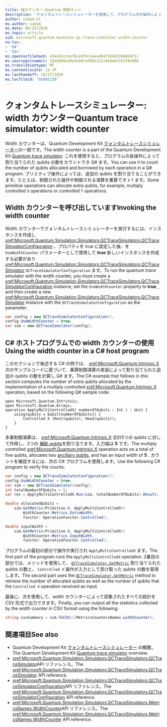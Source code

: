 ```yaml
---
title: 幅カウンター-Quantum 開発キット
description: 'クォンタムトレースシミュレーターを使用して、プログラム内の操作によって割り当てられた qubits の数をカウントする Microsoft QDK width カウンターについて説明し Q# ます。'
author: vadym-kl
ms.author: vadym
ms.date: 06/25/2020
ms.topic: article
uid: microsoft.quantum.machines.qc-trace-simulator.width-counter
no-loc:
- 'Q#'
- '$$v'
ms.openlocfilehash: e54e92cc4a76ce9f9c5aead84f2b64320d6b4f1c
ms.sourcegitcommit: 29e0d88a30e4166fa580132124b0eb57e1f0e986
ms.translationtype: MT
ms.contentlocale: ja-JP
ms.lasthandoff: 10/27/2020
ms.locfileid: "92691126"
---
```

# <a name="quantum-trace-simulator-width-counter"></a><span data-ttu-id="c2c26-103">クォンタムトレースシミュレーター: width カウンター</span><span class="sxs-lookup"><span data-stu-id="c2c26-103">Quantum trace simulator: width counter</span></span>

<span data-ttu-id="c2c26-104">Width カウンターは、Quantum Development Kit [クォンタムトレースシミュレーター](xref:microsoft.quantum.machines.qc-trace-simulator.intro)の一部です。</span><span class="sxs-lookup"><span data-stu-id="c2c26-104">The width counter is a part of the Quantum Development Kit [Quantum trace simulator](xref:microsoft.quantum.machines.qc-trace-simulator.intro).</span></span> <span data-ttu-id="c2c26-105">これを使用すると、プログラムの各操作によって割り当てられた qubits の数をカウントでき Q# ます。</span><span class="sxs-lookup"><span data-stu-id="c2c26-105">You can use it to count the number of qubits allocated and borrowed by each operation in a Q# program.</span></span> <span data-ttu-id="c2c26-106">プリミティブ操作によっては、追加の qubits を割り当てることができます。たとえば、制御された操作や制御される演算を乗算でき `X` `T` ます。</span><span class="sxs-lookup"><span data-stu-id="c2c26-106">Some primitive operations can allocate extra qubits, for example, multiply controlled `X` operations or controlled `T` operations.</span></span>

## <a name="invoking-the-width-counter"></a><span data-ttu-id="c2c26-107">Width カウンターを呼び出しています</span><span class="sxs-lookup"><span data-stu-id="c2c26-107">Invoking the width counter</span></span>

<span data-ttu-id="c2c26-108">Width カウンターでクォンタムトレースシミュレーターを実行するには、インスタンスを作成し <xref:Microsoft.Quantum.Simulation.Simulators.QCTraceSimulators.QCTraceSimulatorConfiguration> 、プロパティを true に設定した後、を `UseWidthCounter` パラメーターとして使用して **true** 新しいインスタンスを作成する必要があり <xref:Microsoft.Quantum.Simulation.Simulators.QCTraceSimulators.QCTraceSimulator> `QCTraceSimulatorConfiguration` ます。</span><span class="sxs-lookup"><span data-stu-id="c2c26-108">To run the quantum trace simulator with the width counter, you must create a <xref:Microsoft.Quantum.Simulation.Simulators.QCTraceSimulators.QCTraceSimulatorConfiguration> instance, set the `UseWidthCounter` property to **true** , and then create a new <xref:Microsoft.Quantum.Simulation.Simulators.QCTraceSimulators.QCTraceSimulator> instance with the `QCTraceSimulatorConfiguration` as the parameter.</span></span> 

```csharp
var config = new QCTraceSimulatorConfiguration();
config.UseWidthCounter = true;
var sim = new QCTraceSimulator(config);
```

## <a name="using-the-width-counter-in-a-c-host-program"></a><span data-ttu-id="c2c26-109">C# ホストプログラムでの width カウンターの使用</span><span class="sxs-lookup"><span data-stu-id="c2c26-109">Using the width counter in a C# host program</span></span>

<span data-ttu-id="c2c26-110">このセクションで後述する C# の例では、 <xref:Microsoft.Quantum.Intrinsic.X> 次のサンプルコードに基づいて、乗算制御演算の実装によって割り当てられた追加の qubits の数を計算し Q# ます。</span><span class="sxs-lookup"><span data-stu-id="c2c26-110">The C# example that follows in this section computes the number of extra qubits allocated by the implementation of a multiply controlled <xref:Microsoft.Quantum.Intrinsic.X> operation, based on the following Q# sample code:</span></span>

```qsharp
open Microsoft.Quantum.Intrinsic;
open Microsoft.Quantum.Arrays;
operation ApplyMultiControlledX( numberOfQubits : Int ) : Unit {
    using(qubits = Qubit[numberOfQubits]) {
        Controlled X (Rest(qubits), Head(qubits));
    } 
}
```

<span data-ttu-id="c2c26-111">多重制御演算は、 <xref:Microsoft.Quantum.Intrinsic.X> 合計5つの qubits に対して作用し、2つの [補助 qubits](xref:microsoft.quantum.glossary#ancilla)を割り当てます。入力幅は **5** です。</span><span class="sxs-lookup"><span data-stu-id="c2c26-111">The multiply controlled <xref:Microsoft.Quantum.Intrinsic.X> operation acts on a total of five qubits, allocates two [ancillary qubits](xref:microsoft.quantum.glossary#ancilla), and has an input width of **5** .</span></span> <span data-ttu-id="c2c26-112">カウントを確認するには、次の C# プログラムを使用します。</span><span class="sxs-lookup"><span data-stu-id="c2c26-112">Use the following C# program to verify the counts:</span></span>

```csharp 
var config = new QCTraceSimulatorConfiguration();
config.UseWidthCounter = true;
var sim = new QCTraceSimulator(config);
int totalNumberOfQubits = 5;
var res = ApplyMultiControlledX.Run(sim, totalNumberOfQubits).Result;

double allocatedQubits = 
    sim.GetMetric<Primitive.X, ApplyMultiControlledX>(
        WidthCounter.Metrics.ExtraWidth,
        functor: OperationFunctor.Controlled); 

double inputWidth =
    sim.GetMetric<Primitive.X, ApplyMultiControlledX>(
        WidthCounter.Metrics.InputWidth,
        functor: OperationFunctor.Controlled);
```

<span data-ttu-id="c2c26-113">プログラムの最初の部分で操作が実行され `ApplyMultiControlledX` ます。</span><span class="sxs-lookup"><span data-stu-id="c2c26-113">The first part of the program runs the `ApplyMultiControlledX` operation.</span></span> <span data-ttu-id="c2c26-114">2番目の部分では、メソッドを使用して、 [`QCTraceSimulator.GetMetric`](https://docs.microsoft.com/dotnet/api/microsoft.quantum.simulation.simulators.qctracesimulators.qctracesimulator.getmetric) 割り当てられた qubits の数と、 `Controlled X` 操作が入力として受け取った qubits の数を取得します。</span><span class="sxs-lookup"><span data-stu-id="c2c26-114">The second part uses the [`QCTraceSimulator.GetMetric`](https://docs.microsoft.com/dotnet/api/microsoft.quantum.simulation.simulators.qctracesimulators.qctracesimulator.getmetric) method to retrieve the number of allocated qubits as well as the number of qubits that the `Controlled X` operation received as input.</span></span> 

<span data-ttu-id="c2c26-115">最後に、次を使用して、width カウンターによって収集されたすべての統計を CSV 形式で出力できます。</span><span class="sxs-lookup"><span data-stu-id="c2c26-115">Finally, you can output all the statistics collected by the width counter in CSV format using the following:</span></span>
```csharp
string csvSummary = sim.ToCSV()[MetricsCountersNames.widthCounter];
```

## <a name="see-also"></a><span data-ttu-id="c2c26-116">関連項目</span><span class="sxs-lookup"><span data-stu-id="c2c26-116">See also</span></span>

- <span data-ttu-id="c2c26-117">Quantum Development Kit [クォンタムトレースシミュレーター](xref:microsoft.quantum.machines.qc-trace-simulator.intro) の概要。</span><span class="sxs-lookup"><span data-stu-id="c2c26-117">The Quantum Development Kit [Quantum trace simulator](xref:microsoft.quantum.machines.qc-trace-simulator.intro) overview.</span></span>
- <span data-ttu-id="c2c26-118"><xref:Microsoft.Quantum.Simulation.Simulators.QCTraceSimulators.QCTraceSimulator>API リファレンス。</span><span class="sxs-lookup"><span data-stu-id="c2c26-118">The <xref:Microsoft.Quantum.Simulation.Simulators.QCTraceSimulators.QCTraceSimulator> API reference.</span></span>
- <span data-ttu-id="c2c26-119"><xref:Microsoft.Quantum.Simulation.Simulators.QCTraceSimulators.QCTraceSimulatorConfiguration>API リファレンス。</span><span class="sxs-lookup"><span data-stu-id="c2c26-119">The <xref:Microsoft.Quantum.Simulation.Simulators.QCTraceSimulators.QCTraceSimulatorConfiguration> API reference.</span></span>
- <span data-ttu-id="c2c26-120"><xref:Microsoft.Quantum.Simulation.Simulators.QCTraceSimulators.MetricsNames.WidthCounter>API リファレンス。</span><span class="sxs-lookup"><span data-stu-id="c2c26-120">The <xref:Microsoft.Quantum.Simulation.Simulators.QCTraceSimulators.MetricsNames.WidthCounter> API reference.</span></span>

